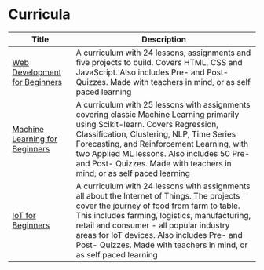 # Curricula

| Title                                                                                   | Description                                                                                                                                                                                                                                                                                                                                               |
| ----------------------------------------------------------------------------------------------- | --------------------------------------------------------------------------------------------------------------------------------------------------------------------------------------------------------------------------------------------------------------------------------------------------------------------------------------------------------- |
| [Web Development for Beginners](https://github.com/microsoft/Web-Dev-For-Beginners) | A curriculum with 24 lessons, assignments and five projects to build. Covers HTML, CSS and JavaScript. Also includes Pre- and Post- Quizzes. Made with teachers in mind, or as self paced learning                                                                                       |
| [Machine Learning for Beginners](https://github.com/microsoft/ML-For-Beginners)     | A curriculum with 25 lessons with assignments covering classic Machine Learning primarily using Scikit-learn. Covers Regression, Classification, Clustering, NLP, Time Series Forecasting, and Reinforcement Learning, with two Applied ML lessons. Also includes 50 Pre- and Post- Quizzes. Made with teachers in mind, or as self paced learning        |
| [IoT for Beginners](https://github.com/microsoft/IoT-For-Beginners)                 | A curriculum with 24 lessons with assignments all about the Internet of Things. The projects cover the journey of food from farm to table. This includes farming, logistics, manufacturing, retail and consumer - all popular industry areas for IoT devices. Also includes Pre- and Post- Quizzes. Made with teachers in mind, or as self paced learning |